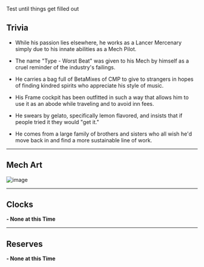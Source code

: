 Test until things get filled out

## Trivia
- While his passion lies elsewhere, he works as a Lancer Mercenary simply due to his innate abilities as a Mech Pilot.

- The name "Type - Worst Beat" was given to his Mech by himself as a cruel reminder of the industry's failings.

- He carries a bag full of BetaMixes of CMP to give to strangers in hopes of finding kindred spirits who appreciate his style of music.

- His Frame cockpit has been outfitted in such a way that allows him to use it as an abode while traveling and to avoid inn fees.

- He swears by gelato, specifically lemon flavored, and insists that if people tried it they would "get it."

- He comes from a large family of brothers and sisters who all wish he'd move back in and find a more sustainable line of work.

---
## Mech Art
![image](/mechs/Avalanche_Fang.png)

---
## Clocks

**- None at this Time**

---
## Reserves

**- None at this Time**
